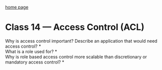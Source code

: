 [home page](https://henok-6411.github.io/reading-notes)

# Class 14 — Access Control (ACL)


Why is access control important? Describe an application that would need access control?
 *  
What is a role used for?
 *  
Why is role based access control more scalable than discretionary or mandatory access control?
 *  
